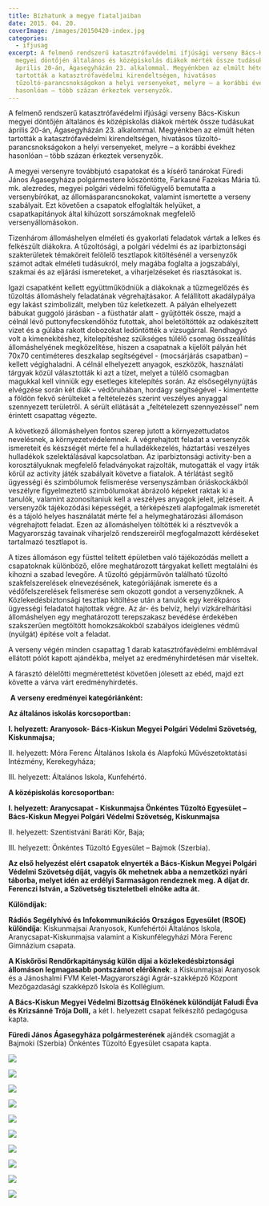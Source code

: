 ```yaml
---
title: Bízhatunk a megye fiataljaiban
date: 2015. 04. 20.
coverImage: /images/20150420-index.jpg
categories:
  - ifjusag
excerpt: A felmenő rendszerű katasztrófavédelmi ifjúsági verseny Bács-Kiskun
  megyei döntőjén általános és középiskolás diákok mérték össze tudásukat
  április 20-án, Ágasegyházán 23. alkalommal. Megyénkben az elmúlt héten
  tartották a katasztrófavédelmi kirendeltségen, hivatásos
  tűzoltó-parancsnokságokon a helyi versenyeket, melyre – a korábbi évekhez
  hasonlóan – több százan érkeztek versenyzők.
---
```

A felmenő rendszerű katasztrófavédelmi ifjúsági verseny Bács-Kiskun megyei döntőjén általános és középiskolás diákok mérték össze tudásukat április 20-án, Ágasegyházán 23. alkalommal. Megyénkben az elmúlt héten tartották a katasztrófavédelmi kirendeltségen, hivatásos tűzoltó-parancsnokságokon a helyi versenyeket, melyre – a korábbi évekhez hasonlóan – több százan érkeztek versenyzők.

A megyei versenyre továbbjutó csapatokat és a kísérő tanárokat Füredi János Ágasegyháza polgármestere köszöntötte, Farkasné Fazekas Mária tű. mk. alezredes, megyei polgári védelmi főfelügyelő bemutatta a versenybírókat, az állomásparancsnokokat, valamint ismertette a verseny szabályait. Ezt követően a csapatok elfoglalták helyüket, a csapatkapitányok által kihúzott sorszámoknak megfelelő versenyállomásokon.

Tizenhárom állomáshelyen elméleti és gyakorlati feladatok vártak a lelkes és felkészült diákokra. A tűzoltósági, a polgári védelmi és az iparbiztonsági szakterületek témaköreit felölelő tesztlapok kitöltésénél a versenyzők számot adtak elméleti tudásukról, mely magába foglalta a jogszabályi, szakmai és az eljárási ismereteket, a viharjelzéseket és riasztásokat is.

Igazi csapatként kellett együttműködniük a diákoknak a tűzmegelőzés és tűzoltás állomáshely feladatának végrehajtásakor. A felállított akadálypálya egy lakást szimbolizált, melyben tűz keletkezett. A pályán elhelyezett bábukat guggoló járásban - a füsthatár alatt - gyűjtötték össze, majd a célnál lévő puttonyfecskendőhöz futottak, ahol beletöltötték az odakészített vizet és a gúlába rakott dobozokat ledöntötték a vízsugárral. Rendhagyó volt a kimenekítéshez, kitelepítéshez szükséges túlélő csomag összeállítás állomáshelyének megközelítése, hiszen a csapatnak a kijelölt pályán hét 70x70 centiméteres deszkalap segítségével - (mocsárjárás csapatban) – kellett végighaladni. A célnál elhelyezett anyagok, eszközök, használati tárgyak közül választották ki azt a tízet, melyet a túlélő csomagban magukkal kell vinniük egy esetleges kitelepítés során. Az elsősegélynyújtás elvégzése során két diák – védőruhában, hordágy segítségével - kimentette a földön fekvő sérülteket a feltételezés szerint veszélyes anyaggal szennyezett területről. A sérült ellátását a „feltételezett szennyezéssel” nem érintett csapattag végezte.

A következő állomáshelyen fontos szerep jutott a környezettudatos nevelésnek, a környezetvédelemnek. A végrehajtott feladat a versenyzők ismereteit és készségét mérte fel a hulladékkezelés, háztartási veszélyes hulladékok szelektálásával kapcsolatban. Az iparbiztonsági activity-ben a korosztályuknak megfelelő feladványokat rajzolták, mutogatták el vagy írták körül az activity játék szabályait követve a fiatalok. A térlátást segítő ügyességi és szimbólumok felismerése versenyszámban óriáskockákból veszélyre figyelmeztető szimbólumokat ábrázoló képeket raktak ki a tanulók, valamint azonosítaniuk kell a veszélyes anyagok jeleit, jelzéseit. A versenyzők tájékozódási képességét, a térképészeti alapfogalmak ismeretét és a tájoló helyes használatát mérte fel a helymeghatározási állomáson végrehajtott feladat. Ezen az állomáshelyen töltötték ki a résztvevők a Magyarország tavainak viharjelző rendszereiről megfogalmazott kérdéseket tartalmazó tesztlapot is.

A tízes állomáson egy füsttel telített épületben való tájékozódás mellett a csapatoknak különböző, előre meghatározott tárgyakat kellett megtalálni és kihozni a szabad levegőre. A tűzoltó gépjárművön található tűzoltó szakfelszerelések elnevezésének, kategóriájának ismerete és a védőfelszerelések felismerése sem okozott gondot a versenyzőknek. A Közlekedésbiztonsági tesztlap kitöltése után a tanulók egy kerékpáros ügyességi feladatot hajtottak végre. Az ár- és belvíz, helyi vízkárelhárítási állomáshelyen egy meghatározott terepszakasz bevédése érdekében szakszerűen megtöltött homokzsákokból szabályos ideiglenes védmű (nyúlgát) építése volt a feladat.

A verseny végén minden csapattag 1 darab katasztrófavédelmi emblémával ellátott pólót kapott ajándékba, melyet az eredményhirdetésen már viseltek.

A fárasztó délelőtti megmérettetést követően jólesett az ebéd, majd ezt követte a várva várt eredményhirdetés. 

 **A verseny eredményei kategóriánként:**

**Az általános iskolás korcsoportban:**

**I. helyezett: Aranyosok- Bács-Kiskun Megyei Polgári Védelmi Szövetség, Kiskunmajsa;**

II. helyezett: Móra Ferenc Általános Iskola és Alapfokú Művészetoktatási Intézmény, Kerekegyháza;

III. helyezett: Általános Iskola, Kunfehértó.

**A középiskolás korcsoportban:**

**I. helyezett: Aranycsapat - Kiskunmajsa Önkéntes Tűzoltó Egyesület – Bács-Kiskun Megyei Polgári Védelmi Szövetség, Kiskunmajsa** 

II. helyezett: Szentistváni Baráti Kör, Baja;

III. helyezett: Önkéntes Tűzoltó Egyesület – Bajmok (Szerbia).

**A﻿z első helyezést elért csapatok elnyerték a Bács-Kiskun Megyei Polgári Védelmi Szövetség díját, vagyis ők mehetnek abba a nemzetközi nyári táborba, melyet idén az erdélyi Sarmaságon rendeznek meg. A díjat dr. Ferenczi István, a Szövetség tiszteletbeli elnöke adta át.**

**Különdíjak:**

**Rádiós Segélyhívó és Infokommunikációs Országos Egyesület (RSOE) különdíja**: Kiskunmajsai Aranyosok, Kunfehértói Általános Iskola, Aranycsapat-Kiskunmajsa valamint a Kiskunfélegyházi Móra Ferenc Gimnázium csapata.

**A Kiskőrösi Rendőrkapitányság külön díjai a közlekedésbiztonsági állomáson legmagasabb pontszámot elérőknek**: a Kiskunmajsai Aranyosok és a Jánoshalmi FVM Kelet-Magyarországi Agrár-szakképző Központ Mezőgazdasági szakképző Iskola és Kollégium.

**A Bács-Kiskun Megyei Védelmi Bizottság Elnökének különdíját Faludi Éva és Krizsánné Trója Dolli,** a két I. helyezett csapat felkészítő pedagógusa kapta.

**Füredi János Ágasegyháza polgármesterének** ajándék csomagját a Bajmoki (Szerbia) Önkéntes Tűzoltó Egyesület csapata kapta.

![](/images/20150420-1.jpg)

![](/images/20150420-2.jpg)

![](/images/20150420-3.jpg)

![](/images/20150420-4.jpg)

![](/images/20150420-5.jpg)

![](/images/20150420-6.jpg)

![](/images/20150420-7.jpg)

![](/images/20150420-8.jpg)

![](/images/20150420-9.jpg)

![](/images/20150420-10.jpg)
